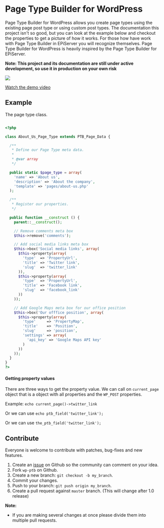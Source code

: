 # Page Type Builder for WordPress

Page Type Builder for WordPress allows you create page types using the existing page post type or using custom post types. The documentation this project isn't so good, but you can look at the example below and checkout the properties to get a picture of how it works. For those how have work with Page Type Builder in EPiServer you will recognize themselves. Page Type Builder for WordPress is heavily inspired by the Page Type Builder for EPiServer.

**Note: This project and its documentation are still under active development, so use it in production on your own risk**

![](http://public.forsmo.me/wp-ptb/about-us-page-type.png)

[Watch the demo video](https://dl.dropboxusercontent.com/u/4660032/Page%20Type%20Builder%20for%20WordPress/page-type-builder-for-wordpress-intro-1.m4v)

## Example

The page type class.

```php

<?php

class About_Us_Page_Type extends PTB_Page_Data {

  /**
   * Define our Page Type meta data.
   *
   * @var array
   */

  public static $page_type = array(
    'name' => 'About us',
    'description' => 'About the company',
    'template' => 'pages/about-us.php'
  );

  /**
   * Register our properties.
   */

  public function __construct () {
    parent::__construct();

    // Remove comments meta box
    $this->remove('comments');

    // Add social media links meta box
    $this->box('Social media links', array(
      $this->property(array(
        'type'  => 'PropertyUrl',
        'title' => 'Twitter link',
        'slug'  => 'twitter_link'
      )),
      $this->property(array(
        'type'  => 'PropertyUrl',
        'title' => 'Facebook link',
        'slug'  => 'facebook_link'
      ))
    ));

    // Add Google Maps meta box for our office position
    $this->box('Our offfice position', array(
      $this->property(array(
        'type'     => 'PropertyMap',
        'title'    => 'Position',
        'slug'     => 'position',
        'settings' => array(
          'api_key' => 'Google Maps API key'
        )
      ))
    ));
  }
}
?>

```

#### Getting property values

There are three ways to get the property value. We can call on `current_page` object that is a object with all properties and the `WP_POST` properties.

Example: `echo current_page()->twitter_link`

Or we can use `echo ptb_field('twitter_link');`

Or we can use `the_ptb_field('twitter_link');`

## Contribute

Everyone is welcome to contribute with patches, bug-fixes and new features.

1. Create an [issue](https://github.com/wp-ptb/wp-ptb/issues) on Github so the community can comment on your idea.
2. Fork `wp-ptb` on Github.
3. Create a new branch: `git checkout -b my_branch`.
4. Commit your changes.
5. Push to your branch: `git push origin my_branch`.
6. Create a pull request against `master` branch. (This will change after 1.0 release)

**Note:**

* If you are making several changes at once please divide them into multiple pull requests.
